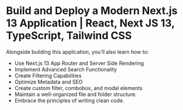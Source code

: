 # Build and Deploy a Modern Next.js 13 Application | React, Next JS 13, TypeScript, Tailwind CSS

Alongside building this application, you'll also learn how to:

- Use Next.js 13 App Router and Server Side Rendering
- Implement Advanced Search Functionality
- Create Filtering Capabilities
- Optimize Metadata and SEO
- Create custom filter, combobox, and modal elements
- Maintain a well-organized file and folder structure.
- Embrace the principles of writing clean code.
